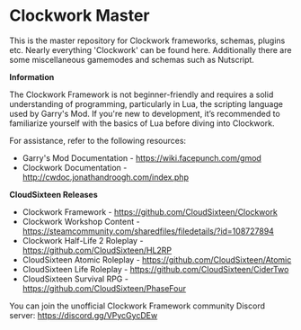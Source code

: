 # Clockwork Master
This is the master repository for Clockwork frameworks, schemas, plugins etc. Nearly everything 'Clockwork' can be found here. Additionally there are some miscellaneous gamemodes and schemas such as Nutscript.

**Information**

The Clockwork Framework is not beginner-friendly and requires a solid understanding of programming, particularly in Lua, the scripting language used by Garry's Mod. If you're new to development, it’s recommended to familiarize yourself with the basics of Lua before diving into Clockwork.

For assistance, refer to the following resources:
- Garry's Mod Documentation - https://wiki.facepunch.com/gmod
- Clockwork Documentation - http://cwdoc.jonathandroogh.com/index.php

**CloudSixteen Releases**

- Clockwork Framework - https://github.com/CloudSixteen/Clockwork
- Clockwork Workshop Content - https://steamcommunity.com/sharedfiles/filedetails/?id=108727894
- Clockwork Half-Life 2 Roleplay - https://github.com/CloudSixteen/HL2RP
- CloudSixteen Atomic Roleplay - https://github.com/CloudSixteen/Atomic
- CloudSixteen Life Roleplay - https://github.com/CloudSixteen/CiderTwo
- CloudSixteen Survival RPG - https://github.com/CloudSixteen/PhaseFour

You can join the unofficial Clockwork Framework community Discord server:
https://discord.gg/VPycGycDEw
